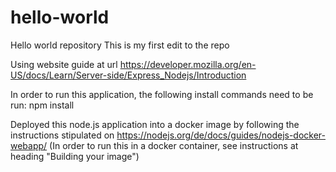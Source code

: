 # hello-world
Hello world repository
This is my first edit to the repo

Using website guide at url https://developer.mozilla.org/en-US/docs/Learn/Server-side/Express_Nodejs/Introduction

In order to run this application, the following install commands need to be run:
npm install

Deployed this node.js application into a docker image by following the instructions stipulated on https://nodejs.org/de/docs/guides/nodejs-docker-webapp/
(In order to run this in a docker container, see instructions at heading "Building your image")
